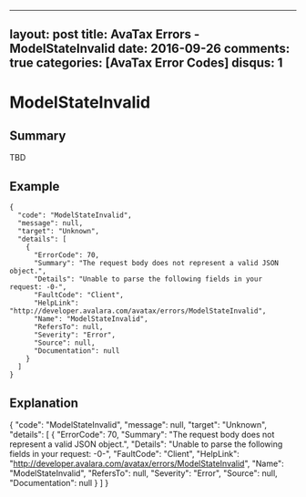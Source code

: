 
---
layout: post
title: AvaTax Errors - ModelStateInvalid
date: 2016-09-26
comments: true
categories: [AvaTax Error Codes]
disqus: 1
---

# ModelStateInvalid

## Summary

TBD

## Example

    {
      "code": "ModelStateInvalid",
      "message": null,
      "target": "Unknown",
      "details": [
        {
          "ErrorCode": 70,
          "Summary": "The request body does not represent a valid JSON object.",
          "Details": "Unable to parse the following fields in your request: -0-",
          "FaultCode": "Client",
          "HelpLink": "http://developer.avalara.com/avatax/errors/ModelStateInvalid",
          "Name": "ModelStateInvalid",
          "RefersTo": null,
          "Severity": "Error",
          "Source": null,
          "Documentation": null
        }
      ]
    }

## Explanation

{
      "code": "ModelStateInvalid",
      "message": null,
      "target": "Unknown",
      "details": [
        {
          "ErrorCode": 70,
          "Summary": "The request body does not represent a valid JSON object.",
          "Details": "Unable to parse the following fields in your request: -0-",
          "FaultCode": "Client",
          "HelpLink": "http://developer.avalara.com/avatax/errors/ModelStateInvalid",
          "Name": "ModelStateInvalid",
          "RefersTo": null,
          "Severity": "Error",
          "Source": null,
          "Documentation": null
        }
      ]
    }

